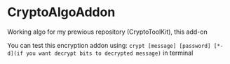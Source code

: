 # CryptoAlgoAddon
Working algo for my prewious repository (CryptoToolKit), this add-on

You can test this encryption addon using: ```crypt [message] [password] [*-d](if you want decrypt bits to decrypted message)``` in terminal
